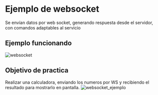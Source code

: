 # Ejemplo de websocket
Se envían datos por web socket, generando respuesta desde el servidor, con comandos adaptables al servicio
## Ejemplo funcionando
![websocket](https://user-images.githubusercontent.com/10320683/182727184-07e73e00-6421-408d-bffe-c6febcd67498.gif)
## Objetivo de practica
Realizar una calculadora, enviando los numeros por WS y recibiendo el resultado para mostrarlo en pantalla.
![websocket_ejemplo](https://user-images.githubusercontent.com/10320683/182728336-d2556f74-8385-4a5b-8a43-02317ee0aeb9.gif)
